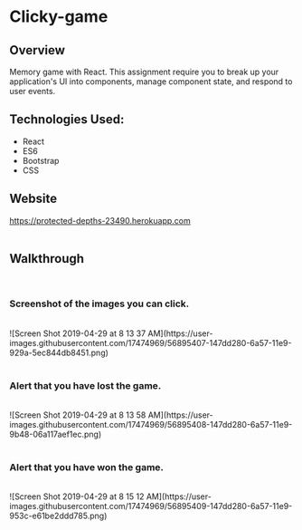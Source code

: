 # Clicky-game

## Overview
Memory game with React. This assignment require you to break up your application's UI into components, manage component state, and respond to user events.

## Technologies Used: 
<ul>
  <li>React</li>
  <li>ES6</li>
  <li>Bootstrap</li>
  <li>CSS</li>
</ul>

## Website
https://protected-depths-23490.herokuapp.com
<br />
<br/>

## Walkthrough
<br />

### Screenshot of the images you can click.
<br />
![Screen Shot 2019-04-29 at 8 13 37 AM](https://user-images.githubusercontent.com/17474969/56895407-147dd280-6a57-11e9-929a-5ec844db8451.png)
<br />
<br />

### Alert that you have lost the game.
<br />
![Screen Shot 2019-04-29 at 8 13 58 AM](https://user-images.githubusercontent.com/17474969/56895408-147dd280-6a57-11e9-9b48-06a117aef1ec.png)
<br />
<br />

### Alert that you have won the game.
<br />
![Screen Shot 2019-04-29 at 8 15 12 AM](https://user-images.githubusercontent.com/17474969/56895409-147dd280-6a57-11e9-953c-e61be2ddd785.png)
